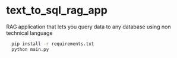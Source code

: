 # text_to_sql_rag_app
RAG application that lets you query data to any database using non technical language

```bash
  pip install -r requirements.txt
  python main.py
```
